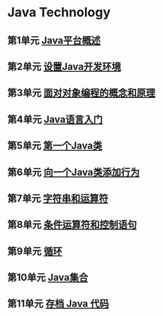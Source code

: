 # Java Technology

## 第1单元 [Java平台概述](/chapters/c1.md)

## 第2单元 [设置Java开发环境](/chapters/c2.md)

## 第3单元 [面对对象编程的概念和原理](/chapters/c3.md)

## 第4单元 [Java语言入门](/chapters/c4.md)

## 第5单元 [第一个Java类](/chapters/c5.md)

## 第6单元 [向一个Java类添加行为](/chapters/c6.md)

## 第7单元 [字符串和运算符](/chapters/c7.md)

## 第8单元 [条件运算符和控制语句](/chapters/c8.md)

## 第9单元 [循环](/chapters/c9.md)

## 第10单元 [Java集合](/chapters/c10.md)

## 第11单元 [存档 Java 代码](/chapters/c11.md)
